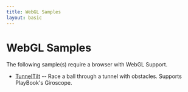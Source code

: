 ```yaml
---
title: WebGL Samples
layout: basic
---
```

# WebGL Samples

The following sample(s) require a browser with WebGL Support.

* [TunnelTilt](http://blackberry.github.com/WebGL-Samples/tunneltilt/) -- Race a ball through a tunnel with obstacles.  Supports PlayBook's Giroscope.

